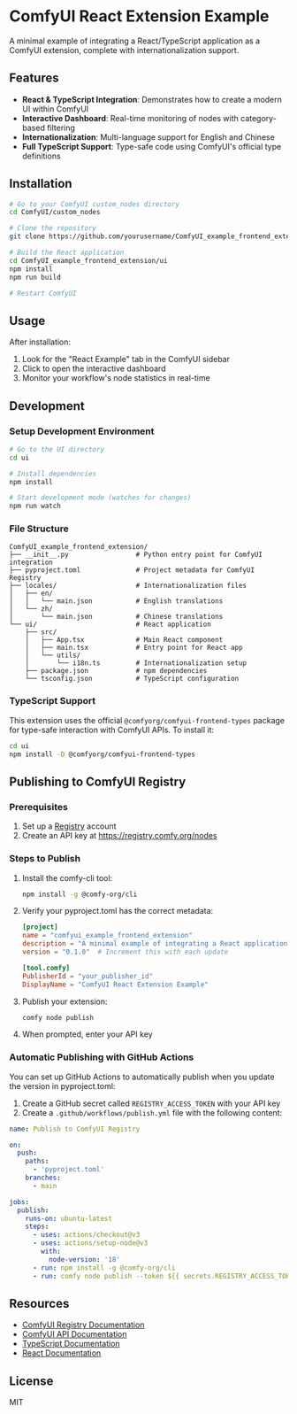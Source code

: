 # ComfyUI React Extension Example

A minimal example of integrating a React/TypeScript application as a ComfyUI extension, complete with internationalization support.

## Features

- **React & TypeScript Integration**: Demonstrates how to create a modern UI within ComfyUI
- **Interactive Dashboard**: Real-time monitoring of nodes with category-based filtering
- **Internationalization**: Multi-language support for English and Chinese
- **Full TypeScript Support**: Type-safe code using ComfyUI's official type definitions

## Installation

```bash
# Go to your ComfyUI custom_nodes directory
cd ComfyUI/custom_nodes

# Clone the repository
git clone https://github.com/yourusername/ComfyUI_example_frontend_extension.git

# Build the React application
cd ComfyUI_example_frontend_extension/ui
npm install
npm run build

# Restart ComfyUI
```

## Usage

After installation:

1. Look for the "React Example" tab in the ComfyUI sidebar
2. Click to open the interactive dashboard
3. Monitor your workflow's node statistics in real-time

## Development

### Setup Development Environment

```bash
# Go to the UI directory
cd ui

# Install dependencies
npm install

# Start development mode (watches for changes)
npm run watch
```

### File Structure

```
ComfyUI_example_frontend_extension/
├── __init__.py                 # Python entry point for ComfyUI integration
├── pyproject.toml              # Project metadata for ComfyUI Registry
├── locales/                    # Internationalization files
│   ├── en/
│   │   └── main.json           # English translations
│   └── zh/
│       └── main.json           # Chinese translations
└── ui/                         # React application
    ├── src/
    │   ├── App.tsx             # Main React component
    │   ├── main.tsx            # Entry point for React app
    │   └── utils/
    │       └── i18n.ts         # Internationalization setup
    ├── package.json            # npm dependencies
    └── tsconfig.json           # TypeScript configuration
```

### TypeScript Support

This extension uses the official `@comfyorg/comfyui-frontend-types` package for type-safe interaction with ComfyUI APIs. To install it:

```bash
cd ui
npm install -D @comfyorg/comfyui-frontend-types
```

## Publishing to ComfyUI Registry

### Prerequisites

1. Set up a [Registry](https://registry.comfy.org) account
2. Create an API key at https://registry.comfy.org/nodes

### Steps to Publish

1. Install the comfy-cli tool:
   ```bash
   npm install -g @comfy-org/cli
   ```

2. Verify your pyproject.toml has the correct metadata:
   ```toml
   [project]
   name = "comfyui_example_frontend_extension"
   description = "A minimal example of integrating a React application with TypeScript as a ComfyUI extension."
   version = "0.1.0"  # Increment this with each update

   [tool.comfy]
   PublisherId = "your_publisher_id"
   DisplayName = "ComfyUI React Extension Example"
   ```

3. Publish your extension:
   ```bash
   comfy node publish
   ```

4. When prompted, enter your API key

### Automatic Publishing with GitHub Actions

You can set up GitHub Actions to automatically publish when you update the version in pyproject.toml:

1. Create a GitHub secret called `REGISTRY_ACCESS_TOKEN` with your API key
2. Create a `.github/workflows/publish.yml` file with the following content:

```yaml
name: Publish to ComfyUI Registry

on:
  push:
    paths:
      - 'pyproject.toml'
    branches:
      - main

jobs:
  publish:
    runs-on: ubuntu-latest
    steps:
      - uses: actions/checkout@v3
      - uses: actions/setup-node@v3
        with:
          node-version: '18'
      - run: npm install -g @comfy-org/cli
      - run: comfy node publish --token ${{ secrets.REGISTRY_ACCESS_TOKEN }}
```

## Resources

- [ComfyUI Registry Documentation](https://docs.comfy.org/registry/publishing)
- [ComfyUI API Documentation](https://docs.comfy.org)
- [TypeScript Documentation](https://www.typescriptlang.org/docs/)
- [React Documentation](https://react.dev/reference/react)

## License

MIT